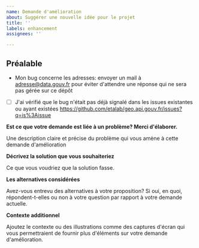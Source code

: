 ```yaml
---
name: Demande d'amélioration
about: Suggérer une nouvelle idée pour le projet
title: ''
labels: enhancement
assignees: ''

---
```


## Préalable
- Mon bug concerne les adresses: envoyer un mail à adresse@data.gouv.fr pour éviter d'attendre une réponse qui ne sera pas gérée sur ce dépôt
- [ ] J'ai vérifié que le bug n'était pas déjà signalé dans les issues existantes ou ayant existées https://github.com/etalab/geo.api.gouv.fr/issues?q=is%3Aissue

**Est ce que votre demande est liée à un problème? Merci d'élaborer.**

Une description claire et précise du problème qui vous amène à cette demande d'amélioration

**Décrivez la solution que vous souhaiteriez**

Ce que vous voudriez que la solution fasse.

**Les alternatives considérées**

Avez-vous entrevu des alternatives à votre proposition? Si oui, en quoi, répondent-t-elles ou non à votre question par rapport à votre demande actuelle.

**Contexte additionnel**

Ajoutez le contexte ou des illustrations comme des captures d'écran qui vous permettraient de fournir plus d'éléments sur votre demande d'amélioration.
